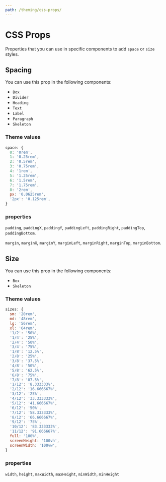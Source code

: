 ```yaml
---
path: /theming/css-props/
---
```


# CSS Props

Properties that you can use in specific components to add `space` or `size` styles.

## Spacing

You can use this prop in the following components: 
- `Box`
- `Divider`
- `Heading`
- `Text`
- `Label`
- `Paragraph` 
- `Skeleton` 

### Theme values

```jsx static
space: {
  0: '0rem',
  1: '0.25rem',
  2: '0.5rem',
  3: '0.75rem',
  4: '1rem',
  5: '1.25rem',
  6: '1.5rem',
  7: '1.75rem',
  8: '2rem',
  px: '0.0625rem',
  '2px': '0.125rem',
}
```

### properties

`padding`, `paddingX`, `paddingY`, `paddingLeft`, `paddingRight`, `paddingTop`, `paddingBottom`.

`margin`, `marginX`, `marginY`, `marginLeft`, `marginRight`, `marginTop`, `marginBottom`.

## Size

You can use this prop in the following components: 
- `Box`
- `Skeleton`

### Theme values

```jsx static
sizes: {
  sm: '20rem',
  md: '48rem',
  lg: '56rem',
  xl: '64rem',
  '1/2': '50%',
  '1/4': '25%',
  '2/4': '50%',
  '3/4': '75%',
  '1/8': '12.5%',
  '2/8': '25%',
  '3/8': '37.5%',
  '4/8': '50%',
  '5/8': '62.5%',
  '6/8': '75%',
  '7/8': '87.5%',
  '1/12': '8.333333%',
  '2/12': '16.666667%',
  '3/12': '25%',
  '4/12': '33.333333%',
  '5/12': '41.666667%',
  '6/12': '50%',
  '7/12': '58.333333%',
  '8/12': '66.666667%',
  '9/12': '75%',
  '10/12': '83.333333%',
  '11/12': '91.666667%',
  full: '100%',
  screenHeight: '100vh',
  screenWidth: '100vw',
}
```

### properties

`width`, `height`, `maxWidth`, `maxHeight`, `minWidth`, `minHeight`
